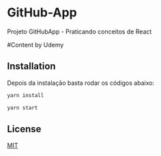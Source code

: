 # GitHub-App

Projeto GitHubApp - Praticando conceitos de React

#Content by Udemy

## Installation

Depois da instalação basta rodar os códigos abaixo:

```bash
yarn install
```
```bash
yarn start
```
## License
[MIT](https://choosealicense.com/licenses/mit/)
